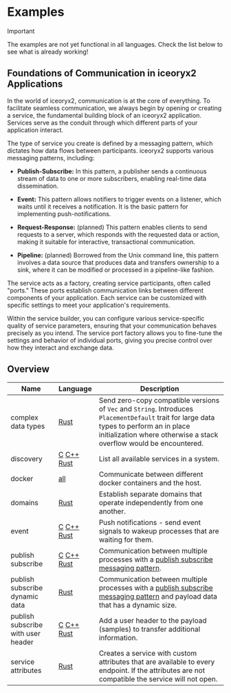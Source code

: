 # Examples

> [!IMPORTANT]
> The examples are not yet functional in all languages. Check the list below to see what is already working!

## Foundations of Communication in iceoryx2 Applications

In the world of iceoryx2, communication is at the core of everything. To
facilitate seamless communication, we always begin by opening or creating a
service, the fundamental building block of an iceoryx2 application. Services
serve as the conduit through which different parts of your application
interact.

The type of service you create is defined by a messaging pattern, which
dictates how data flows between participants. iceoryx2 supports various
messaging patterns, including:

* **Publish-Subscribe:** In this pattern, a publisher sends a continuous stream
    of data to one or more subscribers, enabling real-time data dissemination.

* **Event:** This pattern allows notifiers to trigger events on a listener, which
    waits until it receives a notification. It is the basic pattern for implementing
    push-notifications.

* **Request-Response:** (planned) This pattern enables clients to send requests
    to a server, which responds with the requested data or action,
    making it suitable for interactive, transactional communication.

* **Pipeline:** (planned) Borrowed from the Unix command line, this pattern
    involves a data source that produces data and transfers ownership to a
    sink, where it can be modified or processed in a pipeline-like fashion.

The service acts as a factory, creating service participants, often called
"ports." These ports establish communication links between
different components of your application. Each service can be customized with
specific settings to meet your application's requirements.

Within the service builder, you can configure various service-specific
quality of service parameters, ensuring that your communication behaves
precisely as you intend. The service port factory allows you to fine-tune the
settings and behavior of individual ports, giving you precise control over how
they interact and exchange data.

## Overview

| Name                                 | Language | Description |
|--------------------------------------|----------|-------------|
| complex data types                   | [Rust](rust/complex_data_types) | Send zero-copy compatible versions of `Vec` and `String`. Introduces `PlacementDefault` trait for large data types to perform an in place initialization where otherwise a stack overflow would be encountered.|
| discovery                            | [C](c/discovery) [C++](cxx/discovery) [Rust](rust/discovery) | List all available services in a system. |
| docker                               | [all](rust/docker) | Communicate between different docker containers and the host. |
| domains                              | [Rust](rust/domains) | Establish separate domains that operate independently from one another. |
| event                                | [C](c/event) [C++](cxx/event) [Rust](rust/event) | Push notifications - send event signals to wakeup processes that are waiting for them.|
| publish subscribe                    | [C](c/publish_subscribe) [C++](cxx/publish_subscribe) [Rust](rust/publish_subscribe) | Communication between multiple processes with a [publish subscribe messaging pattern](https://en.wikipedia.org/wiki/Publish–subscribe_pattern). |
| publish subscribe dynamic data       | [Rust](rust/publish_subscribe_dynamic_data) | Communication between multiple processes with a [publish subscribe messaging pattern](https://en.wikipedia.org/wiki/Publish–subscribe_pattern) and payload data that has a dynamic size. |
| publish subscribe with user header   | [C](c/publish_subscribe_with_user_header) [C++](cxx/publish_subscribe_with_user_header) [Rust](rust/publish_subscribe_with_user_header) | Add a user header to the payload (samples) to transfer additional information. |
| service attributes                   | [Rust](rust/service_attributes) | Creates a service with custom attributes that are available to every endpoint. If the attributes are not compatible the service will not open. |

